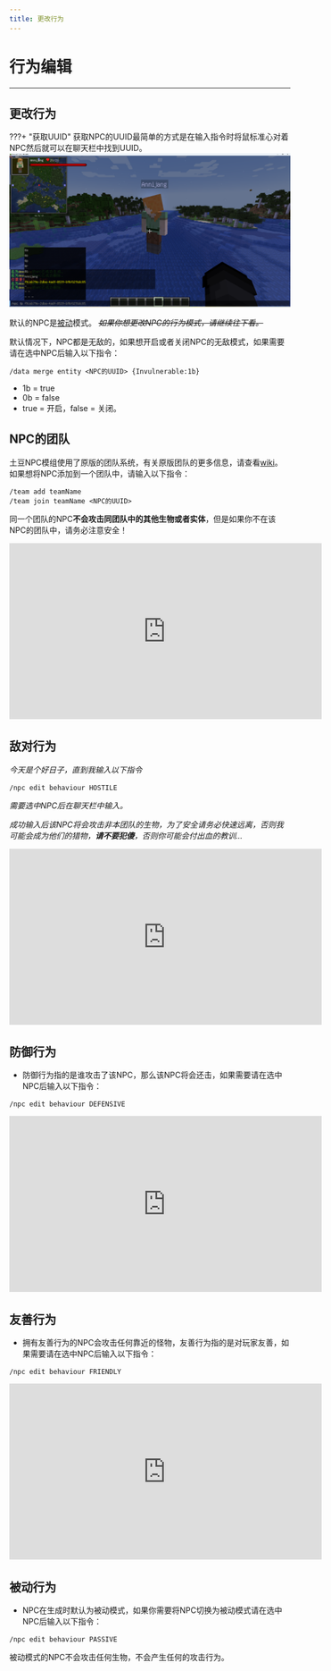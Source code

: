 ```yaml
---
title: 更改行为
---
```



# 行为编辑

---


## 更改行为

???+ "获取UUID"
    获取NPC的UUID最简单的方式是在输入指令时将鼠标准心对着NPC然后就可以在聊天栏中找到UUID。![Alt text](image.png)

默认的NPC是[被动](#passive-behaviour)模式。
*~~如果你想更改NPC的行为模式，请继续往下看。~~*

默认情况下，NPC都是无敌的，如果想开启或者关闭NPC的无敌模式，如果需要请在选中NPC后输入以下指令：
```
/data merge entity <NPC的UUID> {Invulnerable:1b}
```

* 1b = true
* 0b = false
* true = 开启，false = 关闭。

## NPC的团队

土豆NPC模组使用了原版的团队系统，有关原版团队的更多信息，请查看[wiki](https://minecraft.fandom.com/zh/wiki/%E5%91%BD%E4%BB%A4/team)。
如果想将NPC添加到一个团队中，请输入以下指令：
```
/team add teamName
/team join teamName <NPC的UUID>
```

同一个团队的NPC**不会攻击同团队中的其他生物或者实体**，但是如果你不在该NPC的团队中，请务必注意安全！

<iframe width="560" height="315" src="https://www.bilibili.com/video/BV1Fo4y1E7xY/" title="YouTube video player" frameborder="0" allow="accelerometer; autoplay; clipboard-write; encrypted-media; gyroscope; picture-in-picture" allowfullscreen></iframe>

## 敌对行为

*今天是个好日子，直到我输入以下指令*
```
/npc edit behaviour HOSTILE
```
*需要选中NPC后在聊天栏中输入。*

*成功输入后该NPC将会攻击非本团队的生物，为了安全请务必快速远离，否则我可能会成为他们的猎物，**请不要犯傻**，否则你可能会付出血的教训...*

<iframe width="560" height="315" src="https://www.bilibili.com/video/BV1Zz4y1e7DT/" title="YouTube video player" frameborder="0" allow="accelerometer; autoplay; clipboard-write; encrypted-media; gyroscope; picture-in-picture" allowfullscreen></iframe>

## 防御行为

* 防御行为指的是谁攻击了该NPC，那么该NPC将会还击，如果需要请在选中NPC后输入以下指令：
```
/npc edit behaviour DEFENSIVE
```

<iframe width="560" height="315" src="https://www.bilibili.com/video/BV1kh4y137Bs/" title="YouTube video player" frameborder="0" allow="accelerometer; autoplay; clipboard-write; encrypted-media; gyroscope; picture-in-picture" allowfullscreen></iframe>

## 友善行为

* 拥有友善行为的NPC会攻击任何靠近的怪物，友善行为指的是对玩家友善，如果需要请在选中NPC后输入以下指令：
```
/npc edit behaviour FRIENDLY
```

<iframe width="560" height="315" src="https://www.bilibili.com/video/BV1pk4y1M7Ed/" title="YouTube video player" frameborder="0" allow="accelerometer; autoplay; clipboard-write; encrypted-media; gyroscope; picture-in-picture" allowfullscreen></iframe>

## 被动行为

* NPC在生成时默认为被动模式，如果你需要将NPC切换为被动模式请在选中NPC后输入以下指令：
```
/npc edit behaviour PASSIVE
```
被动模式的NPC不会攻击任何生物，不会产生任何的攻击行为。
